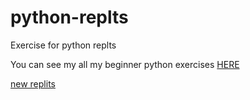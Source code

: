 # python-replts
Exercise for python replts


You can see my all my beginner python exercises [HERE](https://repl.it/@vinay1668)

[new replits](https://repl.it/repls)
